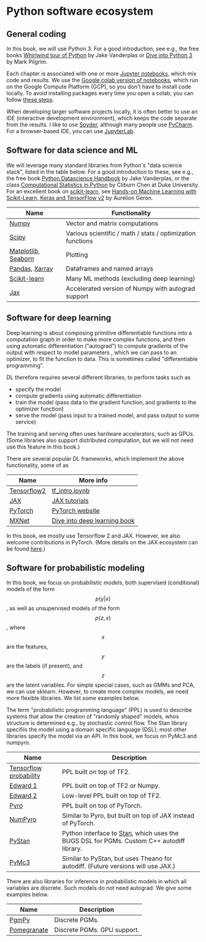 # Python software ecosystem

## General coding

In this book, we will use Python 3.
For a good introduction, see e.g., the free books [Whirlwind tour of Python](https://github.com/jakevdp/WhirlwindTourOfPython)  by Jake Vanderplas
or [Dive into Python 3](https://www.diveinto.org/python3/table-of-contents.html) by Mark Pilgrim.

Each chapter is associated with one or more
 <a href="https://jupyter.org/">Jupyter notebooks</a>,
which mix code and results.
We use the [Google colab version of notebooks](https://colab.research.google.com/), which run on the Google Compute Platform (GCP),
so you don't have to install code locally.
To avoid installing packages every time you open a colab,
you can follow [these steps](https://stackoverflow.com/questions/55253498/how-do-i-install-a-library-permanently-in-colab).


When developing larger software projects locally, it is often better to use an 
 IDE (interactive development environment),
 which keeps the code separate from the results.
I like to use 
<a href="https://www.spyder-ide.org">Spyder</a>,
although many people use
<a href="https://www.jetbrains.com/pycharm/">PyCharm</a>.
For a browser-based IDE, you can use
<a href="https://github.com/jupyterlab/jupyterlab">JupyterLab</a>.

## Software for data science and ML

We will leverage many standard libraries from Python's "data science
stack", listed in the table below. 
For a good introduction to these, see e.g., the free book
[Python Datascience Handbook](https://github.com/jakevdp/PythonDataScienceHandbook) by
Jake Vanderplas, 
or the class [Computational Statistics in Python](http://people.duke.edu/~ccc14/sta-663-2019/)  by Cliburn Chen at Duke University. For an excellent book on
[scikit-learn](https://scikit-learn.org/stable/), see
[Hands-on Machine Learning with Scikit-Learn, Keras and TensorFlow v2](https://github.com/ageron/handson-ml2) by Aurelion Geron. 



| Name | Functionality |
| ---- | ---- | 
| [Numpy](http://www.numpy.org) |  Vector and matrix computations |
| [Scipy](http://www.scipy.org) | Various scientific / math / stats / optimization functions   |
| [Matplotlib](http://matplotlib.org), [Seaborn](https://seaborn.pydata.org/) | Plotting |
| [Pandas](http://pandas.pydata.org), [Xarray](http://xarray.pydata.org/en/stable/index.html) | Dataframes and named arrays |
| [Scikit-learn](http://scikit-learn.org) | Many ML methods (excluding deep learning) |
| [Jax](http://github.com/google/jax) |  Accelerated version of Numpy with autograd support |


## Software for deep learning <a class="anchor" id="DL"></a>


Deep learning is about composing primitive differentiable functions
into a computation graph in order to make more
complex functions,  and then using
automatic differentiation ("autograd") to compute gradients of the
output with respect to model parameters , which we
can pass to an optimizer, to fit the function to data. This is
sometimes called "differentiable programming". 

DL therefore requires several different libraries,
to perform tasks such as

- specify the model
- compute gradients using automatic differentiation
- train the model (pass data to the gradient function,
and gradients to the optimizer function)
- serve the model (pass input to a trained model, and pass output
to some service)
 
The training and serving often uses 
hardware accelerators, such as GPUs. (Some libraries also support
distributed computation, but we will not need use this feature in this
book.)

There are several popular DL frameworks, which
implement the above functionality, some of as

|Name|More info|
|----|----|
|[Tensorflow2](http://www.tensorflow.org)|[tf_intro.ipynb](https://colab.research.google.com/github/probml/pyprobml/blob/master/book1/intro/tf_intro.ipynb)|
|[JAX](http://github.com/google/jax)|[JAX tutorials](https://github.com/probml/pyprobml/blob/master/notebooks/jax_tutorials.md)|
|[PyTorch](http://pytorch.org)|[PyTorch website](https://pytorch.org/tutorials)|
|[MXNet](https://mxnet.apache.org)|[Dive into deep learning book](http://www.d2l.ai)|

In this book, we mostly use Tensorflow 2 and JAX.
However, we also welcome contributions in PyTorch.
(More details on the JAX ecosystem can be found
[here](https://github.com/probml/pyprobml/blob/master/book1/intro/jax_ecosystem.md).)

        
## Software for probabilistic modeling <a class="anchor" id="PPL"></a>

In this book, we focus on probabilistic models, both
supervised (conditional) models of the form $$p(y|x)$$, as well as
unsupervised models of the form $$p(z,x)$$, where $$x$$ are the features,
$$y$$ are the labels (if present), and $$z$$ are the latent variables. For
simple special cases, such as GMMs and PCA, we can use
sklearn. However, to create more complex models, we need more flexible
libraries. We list some examples below.

The term  "probabilistic programming language" (PPL) is used to
describe systems that allow the creation of "randomly shaped" models,
whos structure is determined e.g., by stochastic control flow.  The
Stan library specifiis the model using a domain specific language
(DSL); most other libraries specify the model via an API. In this
book, we focus on PyMc3 and numpyro. 


|Name|Description|
|----|----|
|[Tensorflow probability](https://www.tensorflow.org/probability)|PPL built on top of TF2.|
|[Edward 1](http://edwardlib.org)|PPL built on top of TF2 or Numpy.|
|[Edward 2](https://github.com/google/edward2)|Low-level PPL built on top of TF2.|
|[Pyro](https://github.com/pyro-ppl/pyro)|PPL built on top of PyTorch.|
|[NumPyro](https://github.com/pyro-ppl/numpyro)|Similar to Pyro, but built on top of JAX instead of PyTorch.|
|[PyStan](https://pystan.readthedocs.io/en/latest)|Python interface to [Stan](https://mc-stan.org), which uses the BUGS DSL for PGMs. Custom C++ autodiff library.|
|[PyMc3](https://docs.pymc.io)|Similar to PyStan, but uses Theano for autodiff. (Future versions will use JAX.)|


There are also libraries for inference in probabilistic models
in which all variables are discrete. Such models do not need autograd.
We give some examples below. 

|Name|Description|
|----|----|
|[PgmPy](http://pgmpy.org/)|Discrete PGMs.|
|[Pomegranate](https://pomegranate.readthedocs.io/en/latest/index.html)|Discrete PGMs. GPU support.|


          



